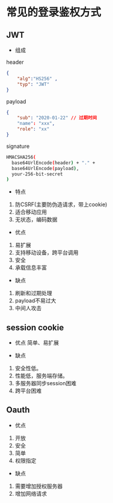 # 常见的登录鉴权方式

## JWT

* 组成

header

```json
{
    "alg":"HS256" ,
    "typ": "JWT"
}
```

payload

```json
{
    "sub": "2020-01-22" // 过期时间
    "name": "xxx",
    "role": "xx"
}
```

signature

```bash
HMACSHA256(
  base64UrlEncode(header) + "." +
  base64UrlEncode(payload),
  your-256-bit-secret
)

```

* 特点

1. 防CSRF(主要防伪造请求，带上cookie)
2. 适合移动应用
3. 无状态，编码数据

* 优点

1. 易扩展
2. 支持移动设备，跨平台调用
3. 安全
4. 承载信息丰富

* 缺点

1. 刷新和过期处理
2. payload不易过大
3. 中间人攻击

## session cookie

* 优点
简单、易扩展

* 缺点

1. 安全性低。
2. 性能低，服务端存储。
3. 多服务器同步session困难
4. 跨平台困难

## Oauth

* 优点

1. 开放
2. 安全
3. 简单
4. 权限指定

* 缺点

1. 需要增加授权服务器
2. 增加网络请求
